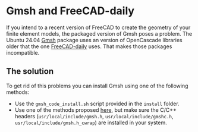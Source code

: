 # Gmsh and FreeCAD-daily
If you intend to a recent version of FreeCAD to create the geometry of your finite element models, the packaged version of Gmsh poses a problem. The Ubuntu 24.04 [Gmsh](https://gmsh.info/) package uses an version of OpenCascade libraries older that the one [FreeCAD-daily](https://launchpad.net/~freecad-maintainers/+archive/ubuntu/freecad-daily) uses. That makes those packages incompatible.

## The solution
To get rid of this problems you can install Gmsh using one of the following methods:

- Use the `gmsh_code_install.sh` script provided in the `install` folder.
- Use one of the methods proposed [here](https://gmsh.info/#Download), but make sure the C/C++ headers (`usr/local/include/gmsh.h`, `usr/local/include/gmshc.h`, `usr/local/include/gmsh.h_cwrap`) are installed in your system.
